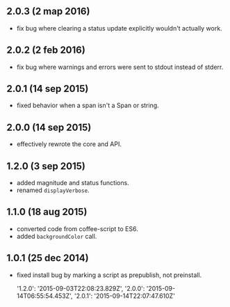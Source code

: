 ## 2.0.3 (2 map 2016)

- fix bug where clearing a status update explicitly wouldn't actually work.

## 2.0.2 (2 feb 2016)

- fix bug where warnings and errors were sent to stdout instead of stderr.

## 2.0.1 (14 sep 2015)

- fixed behavior when a span isn't a Span or string.

## 2.0.0 (14 sep 2015)

- effectively rewrote the core and API.

## 1.2.0 (3 sep 2015)

- added magnitude and status functions.
- renamed `displayVerbose`.

## 1.1.0 (18 aug 2015)

- converted code from coffee-script to ES6.
- added `backgroundColor` call.

## 1.0.1 (25 dec 2014)

- fixed install bug by marking a script as prepublish, not preinstall.

   '1.2.0': '2015-09-03T22:08:23.829Z',
   '2.0.0': '2015-09-14T06:55:54.453Z',
   '2.0.1': '2015-09-14T22:07:47.610Z'
